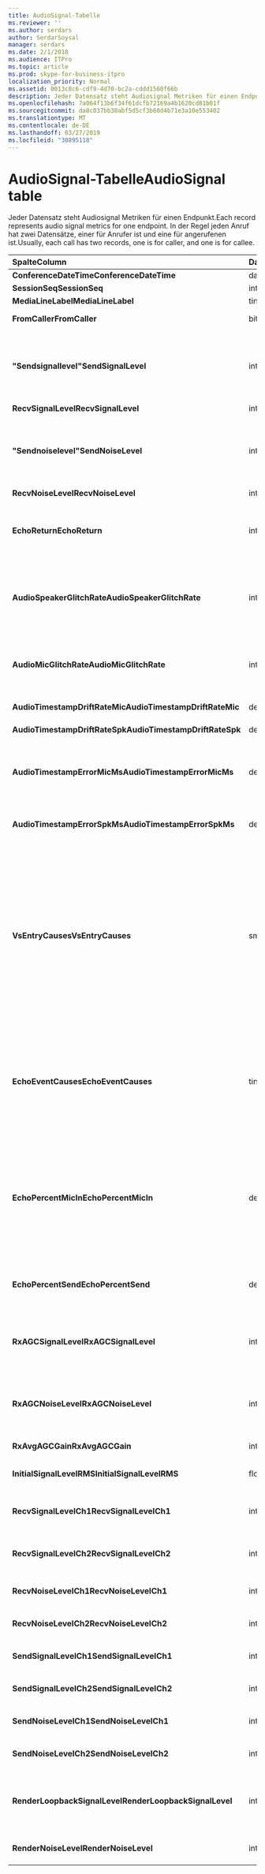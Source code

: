 ```yaml
---
title: AudioSignal-Tabelle
ms.reviewer: ''
ms.author: serdars
author: SerdarSoysal
manager: serdars
ms.date: 2/1/2018
ms.audience: ITPro
ms.topic: article
ms.prod: skype-for-business-itpro
localization_priority: Normal
ms.assetid: 0013c8c6-cdf9-4d70-bc2a-cddd1560f66b
description: Jeder Datensatz steht Audiosignal Metriken für einen Endpunkt. In der Regel jeden Anruf hat zwei Datensätze, einer für Anrufer ist und eine für angerufenen ist.
ms.openlocfilehash: 7a064f13b6f34f61dcfb72169a4b1620cd81b01f
ms.sourcegitcommit: da8c037bb30abf5d5cf3b60d4b71e3a10e553402
ms.translationtype: MT
ms.contentlocale: de-DE
ms.lasthandoff: 03/27/2019
ms.locfileid: "30895118"
---
```

# <a name="audiosignal-table"></a><span data-ttu-id="e0988-104">AudioSignal-Tabelle</span><span class="sxs-lookup"><span data-stu-id="e0988-104">AudioSignal table</span></span>
 
<span data-ttu-id="e0988-105">Jeder Datensatz steht Audiosignal Metriken für einen Endpunkt.</span><span class="sxs-lookup"><span data-stu-id="e0988-105">Each record represents audio signal metrics for one endpoint.</span></span> <span data-ttu-id="e0988-106">In der Regel jeden Anruf hat zwei Datensätze, einer für Anrufer ist und eine für angerufenen ist.</span><span class="sxs-lookup"><span data-stu-id="e0988-106">Usually, each call has two records, one is for caller, and one is for callee.</span></span> 
  
|<span data-ttu-id="e0988-107">**Spalte**</span><span class="sxs-lookup"><span data-stu-id="e0988-107">**Column**</span></span>|<span data-ttu-id="e0988-108">**Datentyp**</span><span class="sxs-lookup"><span data-stu-id="e0988-108">**Data Type**</span></span>|<span data-ttu-id="e0988-109">**Schlüssel/Index**</span><span class="sxs-lookup"><span data-stu-id="e0988-109">**Key/Index**</span></span>|<span data-ttu-id="e0988-110">**Details**</span><span class="sxs-lookup"><span data-stu-id="e0988-110">**Details**</span></span>|
|:-----|:-----|:-----|:-----|
|<span data-ttu-id="e0988-111">**ConferenceDateTime**</span><span class="sxs-lookup"><span data-stu-id="e0988-111">**ConferenceDateTime**</span></span> <br/> |<span data-ttu-id="e0988-112">datetime</span><span class="sxs-lookup"><span data-stu-id="e0988-112">datetime</span></span>  <br/> |<span data-ttu-id="e0988-113">Primary</span><span class="sxs-lookup"><span data-stu-id="e0988-113">Primary</span></span>  <br/> |<span data-ttu-id="e0988-114">Verweis von der [MediaLine-Tabelle](medialine-0.md).</span><span class="sxs-lookup"><span data-stu-id="e0988-114">Referenced from the [MediaLine table](medialine-0.md).</span></span>  <br/> |
|<span data-ttu-id="e0988-115">**SessionSeq**</span><span class="sxs-lookup"><span data-stu-id="e0988-115">**SessionSeq**</span></span> <br/> |<span data-ttu-id="e0988-116">int</span><span class="sxs-lookup"><span data-stu-id="e0988-116">int</span></span>  <br/> |<span data-ttu-id="e0988-117">Primary</span><span class="sxs-lookup"><span data-stu-id="e0988-117">Primary</span></span>  <br/> |<span data-ttu-id="e0988-118">Verweis von der [MediaLine-Tabelle](medialine-0.md).</span><span class="sxs-lookup"><span data-stu-id="e0988-118">Referenced from the [MediaLine table](medialine-0.md).</span></span>  <br/> |
|<span data-ttu-id="e0988-119">**MediaLineLabel**</span><span class="sxs-lookup"><span data-stu-id="e0988-119">**MediaLineLabel**</span></span> <br/> |<span data-ttu-id="e0988-120">tinyint</span><span class="sxs-lookup"><span data-stu-id="e0988-120">tinyint</span></span>  <br/> |<span data-ttu-id="e0988-121">Primary</span><span class="sxs-lookup"><span data-stu-id="e0988-121">Primary</span></span>  <br/> |<span data-ttu-id="e0988-122">Verweis von der [MediaLine-Tabelle](medialine-0.md).</span><span class="sxs-lookup"><span data-stu-id="e0988-122">Referenced from the [MediaLine table](medialine-0.md).</span></span>  <br/> |
|<span data-ttu-id="e0988-123">**FromCaller**</span><span class="sxs-lookup"><span data-stu-id="e0988-123">**FromCaller**</span></span> <br/> |<span data-ttu-id="e0988-124">bit</span><span class="sxs-lookup"><span data-stu-id="e0988-124">bit</span></span>  <br/> |<span data-ttu-id="e0988-125">Primary</span><span class="sxs-lookup"><span data-stu-id="e0988-125">Primary</span></span>  <br/> |<span data-ttu-id="e0988-126">0: Daten des angerufenen</span><span class="sxs-lookup"><span data-stu-id="e0988-126">0: Callee's data</span></span>  <br/> <span data-ttu-id="e0988-127">1: Daten des Anrufers</span><span class="sxs-lookup"><span data-stu-id="e0988-127">1: Caller's data</span></span>  <br/> |
|<span data-ttu-id="e0988-128">**"Sendsignallevel"**</span><span class="sxs-lookup"><span data-stu-id="e0988-128">**SendSignalLevel**</span></span> <br/> |<span data-ttu-id="e0988-129">int</span><span class="sxs-lookup"><span data-stu-id="e0988-129">int</span></span>  <br/> | <br/> |<span data-ttu-id="e0988-130">Stellt die nach der analoge Geräte erhalten Sie die Kontrolle Audiosignal-Ebene dar.</span><span class="sxs-lookup"><span data-stu-id="e0988-130">Represents the Post-Analog Gain Control audio signal level.</span></span> <span data-ttu-id="e0988-131">Die Einheit dieser Metrik ist dBmo.</span><span class="sxs-lookup"><span data-stu-id="e0988-131">The unit for this metric is dBmo.</span></span> <span data-ttu-id="e0988-132">Für eine akzeptable Qualität sollte mindestens 30 dBmo sein.</span><span class="sxs-lookup"><span data-stu-id="e0988-132">For acceptable quality, it should be at least 30 dBmo.</span></span> <span data-ttu-id="e0988-133">Diese Metrik wird nicht gemeldet, vom A / V-Konferenzserver oder IP-Telefone.</span><span class="sxs-lookup"><span data-stu-id="e0988-133">This metric is not reported by the A/V Conferencing Server or IP phones.</span></span>  <br/> |
|<span data-ttu-id="e0988-134">**RecvSignalLevel**</span><span class="sxs-lookup"><span data-stu-id="e0988-134">**RecvSignalLevel**</span></span> <br/> |<span data-ttu-id="e0988-135">int</span><span class="sxs-lookup"><span data-stu-id="e0988-135">int</span></span>  <br/> | <br/> |<span data-ttu-id="e0988-136">Siehe "sendsignallevel".</span><span class="sxs-lookup"><span data-stu-id="e0988-136">See SendSignalLevel.</span></span>  <br/> |
|<span data-ttu-id="e0988-137">**"Sendnoiselevel"**</span><span class="sxs-lookup"><span data-stu-id="e0988-137">**SendNoiseLevel**</span></span> <br/> |<span data-ttu-id="e0988-138">int</span><span class="sxs-lookup"><span data-stu-id="e0988-138">int</span></span>  <br/> | <br/> |<span data-ttu-id="e0988-139">Stellt die nach der analoge Geräte erhalten Sie die Kontrolle audio Rauschen.</span><span class="sxs-lookup"><span data-stu-id="e0988-139">Represents the Post-Analog Gain Control audio noise level.</span></span> <span data-ttu-id="e0988-140">Die Einheit dieser Metrik ist dBmo.</span><span class="sxs-lookup"><span data-stu-id="e0988-140">The unit for this metric is dBmo.</span></span> <span data-ttu-id="e0988-141">Akzeptable Qualität sollten sie weniger als 35 dBmo sein.</span><span class="sxs-lookup"><span data-stu-id="e0988-141">For acceptable quality, it should be less than 35 dBmo.</span></span> <span data-ttu-id="e0988-142">Diese Metrik wird nicht gemeldet, vom A / V-Konferenzserver oder IP-Telefone.</span><span class="sxs-lookup"><span data-stu-id="e0988-142">This metric is not reported by the A/V Conferencing Server or IP phones.</span></span>  <br/> |
|<span data-ttu-id="e0988-143">**RecvNoiseLevel**</span><span class="sxs-lookup"><span data-stu-id="e0988-143">**RecvNoiseLevel**</span></span> <br/> |<span data-ttu-id="e0988-144">int</span><span class="sxs-lookup"><span data-stu-id="e0988-144">int</span></span>  <br/> | <br/> |<span data-ttu-id="e0988-145">Siehe "sendnoiselevel".</span><span class="sxs-lookup"><span data-stu-id="e0988-145">See SendNoiseLevel.</span></span>  <br/> |
|<span data-ttu-id="e0988-146">**EchoReturn**</span><span class="sxs-lookup"><span data-stu-id="e0988-146">**EchoReturn**</span></span> <br/> |<span data-ttu-id="e0988-147">int</span><span class="sxs-lookup"><span data-stu-id="e0988-147">int</span></span>  <br/> | <br/> |<span data-ttu-id="e0988-148">Echo zurückgeben Verlust Erweiterung Metrik.</span><span class="sxs-lookup"><span data-stu-id="e0988-148">Echo Return Loss Enhancement metric.</span></span> <span data-ttu-id="e0988-149">Die Einheit dieser Metrik ist dB.</span><span class="sxs-lookup"><span data-stu-id="e0988-149">The unit for this metric is dB.</span></span> <span data-ttu-id="e0988-150">Niedrigere Werte darstellen weniger Echo.</span><span class="sxs-lookup"><span data-stu-id="e0988-150">Lower values represent less echo.</span></span> <span data-ttu-id="e0988-151">Diese Metrik wird nicht gemeldet, vom A / V-Konferenzserver oder IP-Telefone.</span><span class="sxs-lookup"><span data-stu-id="e0988-151">This metric is not reported by the A/V Conferencing Server or IP phones.</span></span>  <br/> |
|<span data-ttu-id="e0988-152">**AudioSpeakerGlitchRate**</span><span class="sxs-lookup"><span data-stu-id="e0988-152">**AudioSpeakerGlitchRate**</span></span> <br/> |<span data-ttu-id="e0988-153">int</span><span class="sxs-lookup"><span data-stu-id="e0988-153">int</span></span>  <br/> | <br/> |<span data-ttu-id="e0988-154">Durchschnittliche Probleme pro fünf Minuten für das Rendering von Audiosignalen aufgeführt.</span><span class="sxs-lookup"><span data-stu-id="e0988-154">Average glitches per five minutes for the loudspeaker rendering.</span></span> <span data-ttu-id="e0988-155">Für die Qualität sollte dies weniger als eine pro fünf Minuten lang sein.</span><span class="sxs-lookup"><span data-stu-id="e0988-155">For good quality, this should be less than one per five minutes.</span></span> <span data-ttu-id="e0988-156">Nicht berichtet von A / V-Konferenzserver, Vermittlungsserver oder IP-Telefone.</span><span class="sxs-lookup"><span data-stu-id="e0988-156">Not reported by A/V Conferencing Servers, Mediation Servers, or IP phones.</span></span>  <br/> |
|<span data-ttu-id="e0988-157">**AudioMicGlitchRate**</span><span class="sxs-lookup"><span data-stu-id="e0988-157">**AudioMicGlitchRate**</span></span> <br/> |<span data-ttu-id="e0988-158">int</span><span class="sxs-lookup"><span data-stu-id="e0988-158">int</span></span>  <br/> | <br/> |<span data-ttu-id="e0988-159">Durchschnittliche Probleme pro fünf Minuten für die Aufnahme Mikrofon.</span><span class="sxs-lookup"><span data-stu-id="e0988-159">Average glitches per five minutes for the microphone capture.</span></span> <span data-ttu-id="e0988-160">Für guter Qualität sollte dies weniger als einer pro fünf Minuten lang sein.</span><span class="sxs-lookup"><span data-stu-id="e0988-160">For good quality this should be less than one per five minutes.</span></span> <span data-ttu-id="e0988-161">Nicht berichtet von A / V-Konferenzserver, Vermittlungsserver oder IP-Telefone.</span><span class="sxs-lookup"><span data-stu-id="e0988-161">Not reported by A/V Conferencing Servers, Mediation Servers, or IP phones.</span></span>  <br/> |
|<span data-ttu-id="e0988-162">**AudioTimestampDriftRateMic**</span><span class="sxs-lookup"><span data-stu-id="e0988-162">**AudioTimestampDriftRateMic**</span></span> <br/> |<span data-ttu-id="e0988-163">decimal(9,2)</span><span class="sxs-lookup"><span data-stu-id="e0988-163">decimal(9,2)</span></span>  <br/> | <br/> |<span data-ttu-id="e0988-164">Uhr driftrate Mikrofons, relativ zum CPU-Takt.</span><span class="sxs-lookup"><span data-stu-id="e0988-164">Microphone device clock drift rate, relative to CPU clock.</span></span>  <br/> |
|<span data-ttu-id="e0988-165">**AudioTimestampDriftRateSpk**</span><span class="sxs-lookup"><span data-stu-id="e0988-165">**AudioTimestampDriftRateSpk**</span></span> <br/> |<span data-ttu-id="e0988-166">decimal(9,2)</span><span class="sxs-lookup"><span data-stu-id="e0988-166">decimal(9,2)</span></span>  <br/> | <br/> |<span data-ttu-id="e0988-167">Uhr driftrate Lautsprechers, relativ zum CPU-Takt.</span><span class="sxs-lookup"><span data-stu-id="e0988-167">Speaker device clock drift rate, relative to CPU clock.</span></span>  <br/> |
|<span data-ttu-id="e0988-168">**AudioTimestampErrorMicMs**</span><span class="sxs-lookup"><span data-stu-id="e0988-168">**AudioTimestampErrorMicMs**</span></span> <br/> |<span data-ttu-id="e0988-169">decimal(9,2)</span><span class="sxs-lookup"><span data-stu-id="e0988-169">decimal(9,2)</span></span>  <br/> | <br/> |<span data-ttu-id="e0988-170">Uhr driftrate Lautsprechers, relativ zum CPU-Takt.</span><span class="sxs-lookup"><span data-stu-id="e0988-170">Speaker device clock drift rate, relative to CPU clock.</span></span>  <br/> <span data-ttu-id="e0988-171">Durchschnittliche Mikrofon Capture Stream Zeitstempel Fehler in Millisekunden, in den letzten 20 Sekunden des Anrufs.</span><span class="sxs-lookup"><span data-stu-id="e0988-171">Average microphone capture stream time stamp error, in milliseconds, in the last 20 seconds of the call.</span></span>  <br/> |
|<span data-ttu-id="e0988-172">**AudioTimestampErrorSpkMs**</span><span class="sxs-lookup"><span data-stu-id="e0988-172">**AudioTimestampErrorSpkMs**</span></span> <br/> |<span data-ttu-id="e0988-173">decimal(9,2)</span><span class="sxs-lookup"><span data-stu-id="e0988-173">decimal(9,2)</span></span>  <br/> | <br/> |<span data-ttu-id="e0988-174">Durchschnittliche Lautsprecher Rendern Stream Zeitstempel Fehler in Millisekunden, in den letzten 20 Sekunden des Anrufs.</span><span class="sxs-lookup"><span data-stu-id="e0988-174">Average speaker render stream time stamp error, in milliseconds, in the last 20 seconds of the call.</span></span>  <br/> |
|<span data-ttu-id="e0988-175">**VsEntryCauses**</span><span class="sxs-lookup"><span data-stu-id="e0988-175">**VsEntryCauses**</span></span> <br/> |<span data-ttu-id="e0988-176">smallint</span><span class="sxs-lookup"><span data-stu-id="e0988-176">smallint</span></span>  <br/> | <br/> |<span data-ttu-id="e0988-177">VoIP-Switch ist eine Halbduplexmodus reduzierte Unterbrechung Möglichkeit.</span><span class="sxs-lookup"><span data-stu-id="e0988-177">Voice switch is a half-duplex mode with reduced interruption ability.</span></span> <span data-ttu-id="e0988-178">Ursachen für VoIP-Switch-Eintrag:</span><span class="sxs-lookup"><span data-stu-id="e0988-178">Causes of voice switch entry:</span></span>  <br/> <span data-ttu-id="e0988-179">0 X 01 ENTER_VS_BADTS</span><span class="sxs-lookup"><span data-stu-id="e0988-179">ENTER_VS_BADTS 0x01</span></span>  <br/> <span data-ttu-id="e0988-180">0 X 02 ENTER_VS_ECHO</span><span class="sxs-lookup"><span data-stu-id="e0988-180">ENTER_VS_ECHO 0x02</span></span>  <br/> <span data-ttu-id="e0988-181">0 X 04 ENTER_VS_FORCEORCONVERGENCE</span><span class="sxs-lookup"><span data-stu-id="e0988-181">ENTER_VS_FORCEORCONVERGENCE 0x04</span></span>  <br/> <span data-ttu-id="e0988-182">0 X 08 ENTER_VS_DNLP</span><span class="sxs-lookup"><span data-stu-id="e0988-182">ENTER_VS_DNLP 0x08</span></span>  <br/> <span data-ttu-id="e0988-183">Die Ursache kann eine Kombination dieser einzelnen Ursachen sein.</span><span class="sxs-lookup"><span data-stu-id="e0988-183">The cause can be a combination of those individual causes.</span></span> <span data-ttu-id="e0988-184">ENTER_VS_FORCEORCONVERGENCE können nur von Registrierungsschlüssels zu Testzwecken aktiviert werden.</span><span class="sxs-lookup"><span data-stu-id="e0988-184">ENTER_VS_FORCEORCONVERGENCE can only be enabled by regkey for test purpose.</span></span>  <br/> <span data-ttu-id="e0988-185">Der Datentyp für diese Spalte wurde in Microsoft Lync Server 2013 geändert.</span><span class="sxs-lookup"><span data-stu-id="e0988-185">The data type for this column was changed in Microsoft Lync Server 2013.</span></span>  <br/> |
|<span data-ttu-id="e0988-186">**EchoEventCauses**</span><span class="sxs-lookup"><span data-stu-id="e0988-186">**EchoEventCauses**</span></span> <br/> |<span data-ttu-id="e0988-187">tinyint</span><span class="sxs-lookup"><span data-stu-id="e0988-187">tinyint</span></span>  <br/> | <br/> |<span data-ttu-id="e0988-188">Ursachen für echoereignis:</span><span class="sxs-lookup"><span data-stu-id="e0988-188">Causes of an echo event:</span></span>  <br/> <span data-ttu-id="e0988-189">0 X 01 ECHO_EVENT_BAD_TIMESTAMP</span><span class="sxs-lookup"><span data-stu-id="e0988-189">ECHO_EVENT_BAD_TIMESTAMP 0x01</span></span>  <br/> <span data-ttu-id="e0988-190">0 X 02 ECHO_EVENT_POSTAEC_ECHO</span><span class="sxs-lookup"><span data-stu-id="e0988-190">ECHO_EVENT_POSTAEC_ECHO 0x02</span></span>  <br/> <span data-ttu-id="e0988-191">0 X 04 ECHO_EVENT_ANLP</span><span class="sxs-lookup"><span data-stu-id="e0988-191">ECHO_EVENT_ANLP 0x04</span></span>  <br/> <span data-ttu-id="e0988-192">0 X 08 ECHO_EVENT_DNLP</span><span class="sxs-lookup"><span data-stu-id="e0988-192">ECHO_EVENT_DNLP 0x08</span></span>  <br/> <span data-ttu-id="e0988-193">0 X 10 ECHO_EVENT_MIC_CLIPPING</span><span class="sxs-lookup"><span data-stu-id="e0988-193">ECHO_EVENT_MIC_CLIPPING 0x10</span></span>  <br/> <span data-ttu-id="e0988-194">ECHO_EVENT_BAD_STATE 0 X 20</span><span class="sxs-lookup"><span data-stu-id="e0988-194">ECHO_EVENT_BAD_STATE 0x20</span></span>  <br/> <span data-ttu-id="e0988-195">Die Ursache kann eine Kombination dieser einzelnen Ursachen sein.</span><span class="sxs-lookup"><span data-stu-id="e0988-195">The cause can be a combination of those individual causes.</span></span>  <br/> |
|<span data-ttu-id="e0988-196">**EchoPercentMicIn**</span><span class="sxs-lookup"><span data-stu-id="e0988-196">**EchoPercentMicIn**</span></span> <br/> |<span data-ttu-id="e0988-197">decimal(5,2)</span><span class="sxs-lookup"><span data-stu-id="e0988-197">decimal(5,2)</span></span>  <br/> | <br/> |<span data-ttu-id="e0988-p110">Prozentsatz der Zeit, in der im Mikrofonaufnahme-Datenstrom Echo festgestellt wurde. In der Regel weisen Headsets oder Hörer niedrige Werte und Freisprechvorrichtungen oder eigenständige Lautsprecher höhere Werte auf. Bei Geräten, die eine integrierte akustische Echounterdrückung unterstützen, weisen hohe Werte auf eine Echoausbreitung hin. Für andere Geräte sollte diese Metrik nicht verwendet werden, um die Gerätequalität zu evaluieren.</span><span class="sxs-lookup"><span data-stu-id="e0988-p110">Percentage of time when echo was detected in the microphone capture stream. Typically, values are low for headsets or handsets, and higher for speaker phones or stand-alone speakers. For devices that support on-board acoustic echo cancellation, high values indicate echo leak. For other devices, this metric should not be used to evaluate device quality.</span></span>  <br/> |
|<span data-ttu-id="e0988-202">**EchoPercentSend**</span><span class="sxs-lookup"><span data-stu-id="e0988-202">**EchoPercentSend**</span></span> <br/> |<span data-ttu-id="e0988-203">decimal(5,2)</span><span class="sxs-lookup"><span data-stu-id="e0988-203">decimal(5,2)</span></span>  <br/> ||<span data-ttu-id="e0988-204">Prozentsatz der Zeit, wenn Echo in gesendete Stream erkannt wird.</span><span class="sxs-lookup"><span data-stu-id="e0988-204">Percentage of time when echo is detected in sent stream.</span></span> <span data-ttu-id="e0988-205">Hohe Echo Prozentsatz im senden Datenströme Angabe des Echo Speicherverlusten.</span><span class="sxs-lookup"><span data-stu-id="e0988-205">High echo percentage in send streams an indication of echo leak.</span></span>  <br/> |
|<span data-ttu-id="e0988-206">**RxAGCSignalLevel**</span><span class="sxs-lookup"><span data-stu-id="e0988-206">**RxAGCSignalLevel**</span></span> <br/> |<span data-ttu-id="e0988-207">int</span><span class="sxs-lookup"><span data-stu-id="e0988-207">int</span></span>  <br/> | <br/> |<span data-ttu-id="e0988-208">Empfangen Audiosignals auf dem Vermittlungsserver vom Gateway; Dies gilt nur für den Vermittlungsserver.</span><span class="sxs-lookup"><span data-stu-id="e0988-208">Received signal level on the Mediation Server from the Gateway; this applies only to the Mediation Server.</span></span> <span data-ttu-id="e0988-209">Die Einheit dieser Metrik ist dBoV.</span><span class="sxs-lookup"><span data-stu-id="e0988-209">The unit of this metric is dBoV.</span></span> <span data-ttu-id="e0988-210">Für guter Qualität des Gültigkeitsbereichs [-30,-18] werden sollte dBoV.</span><span class="sxs-lookup"><span data-stu-id="e0988-210">For good quality, the acceptable range should be [-30 to -18] dBoV.</span></span>  <br/> |
|<span data-ttu-id="e0988-211">**RxAGCNoiseLevel**</span><span class="sxs-lookup"><span data-stu-id="e0988-211">**RxAGCNoiseLevel**</span></span> <br/> |<span data-ttu-id="e0988-212">int</span><span class="sxs-lookup"><span data-stu-id="e0988-212">int</span></span>  <br/> | <br/> |<span data-ttu-id="e0988-213">Empfangene Audiosignals auf dem Vermittlungsserver vom Gateway.</span><span class="sxs-lookup"><span data-stu-id="e0988-213">Received signal level on the Mediation Server from the Gateway.</span></span> <span data-ttu-id="e0988-214">Dies gilt nur für den Vermittlungsserver.</span><span class="sxs-lookup"><span data-stu-id="e0988-214">This applies only to the Mediation Server.</span></span> <span data-ttu-id="e0988-215">Die Einheit dieser Metrik ist dBoV.</span><span class="sxs-lookup"><span data-stu-id="e0988-215">The unit of this metric is dBoV.</span></span> <span data-ttu-id="e0988-216">Für guter Qualität sollte der zulässigen Bereich weniger als-50 dBoV sein.</span><span class="sxs-lookup"><span data-stu-id="e0988-216">For good quality, the acceptable range should be less than -50 dBoV.</span></span>  <br/> |
|<span data-ttu-id="e0988-217">**RxAvgAGCGain**</span><span class="sxs-lookup"><span data-stu-id="e0988-217">**RxAvgAGCGain**</span></span> <br/> |<span data-ttu-id="e0988-218">int</span><span class="sxs-lookup"><span data-stu-id="e0988-218">int</span></span>  <br/> | <br/> |<span data-ttu-id="e0988-219">Eingebauter Verstärker (AGC) auf der vermittlungsserverseite.</span><span class="sxs-lookup"><span data-stu-id="e0988-219">Automatic gain control (AGC) on the Mediation Server side.</span></span>  <br/> |
|<span data-ttu-id="e0988-220">**InitialSignalLevelRMS**</span><span class="sxs-lookup"><span data-stu-id="e0988-220">**InitialSignalLevelRMS**</span></span> <br/> |<span data-ttu-id="e0988-221">float</span><span class="sxs-lookup"><span data-stu-id="e0988-221">float</span></span>  <br/> | <br/> |<span data-ttu-id="e0988-222">Quadratischer Mittelwert (RMS) des eingehenden Signals von bis zu den ersten 30 Sekunden des Anrufs.</span><span class="sxs-lookup"><span data-stu-id="e0988-222">The root mean square (RMS) of the incoming signal of up to the first 30 seconds of the call.</span></span>  <br/> |
|<span data-ttu-id="e0988-223">**RecvSignalLevelCh1**</span><span class="sxs-lookup"><span data-stu-id="e0988-223">**RecvSignalLevelCh1**</span></span> <br/> |<span data-ttu-id="e0988-224">int</span><span class="sxs-lookup"><span data-stu-id="e0988-224">int</span></span>  <br/> ||<span data-ttu-id="e0988-225">Auf Kanal 1 empfangene Signalstärke.</span><span class="sxs-lookup"><span data-stu-id="e0988-225">Signal level as received on channel 1.</span></span>  <br/> <span data-ttu-id="e0988-226">Diese Spalte wurde in Microsoft Lync Server 2013 eingeführt.</span><span class="sxs-lookup"><span data-stu-id="e0988-226">This column was introduced in Microsoft Lync Server 2013.</span></span>  <br/> |
|<span data-ttu-id="e0988-227">**RecvSignalLevelCh2**</span><span class="sxs-lookup"><span data-stu-id="e0988-227">**RecvSignalLevelCh2**</span></span> <br/> |<span data-ttu-id="e0988-228">int</span><span class="sxs-lookup"><span data-stu-id="e0988-228">int</span></span>  <br/> ||<span data-ttu-id="e0988-229">Auf Kanal 2 empfangene Signalstärke.</span><span class="sxs-lookup"><span data-stu-id="e0988-229">Signal level as received on channel 2.</span></span>  <br/> <span data-ttu-id="e0988-230">Diese Spalte wurde in Microsoft Lync Server 2013 eingeführt.</span><span class="sxs-lookup"><span data-stu-id="e0988-230">This column was introduced in Microsoft Lync Server 2013.</span></span>  <br/> |
|<span data-ttu-id="e0988-231">**RecvNoiseLevelCh1**</span><span class="sxs-lookup"><span data-stu-id="e0988-231">**RecvNoiseLevelCh1**</span></span> <br/> |<span data-ttu-id="e0988-232">int</span><span class="sxs-lookup"><span data-stu-id="e0988-232">int</span></span>  <br/> ||<span data-ttu-id="e0988-233">Empfangenes Rauschen auf Kanal 1.</span><span class="sxs-lookup"><span data-stu-id="e0988-233">Noise level as received on channel 1.</span></span>  <br/> <span data-ttu-id="e0988-234">Diese Spalte wurde in Microsoft Lync Server 2013 eingeführt.</span><span class="sxs-lookup"><span data-stu-id="e0988-234">This column was introduced in Microsoft Lync Server 2013.</span></span>  <br/> |
|<span data-ttu-id="e0988-235">**RecvNoiseLevelCh2**</span><span class="sxs-lookup"><span data-stu-id="e0988-235">**RecvNoiseLevelCh2**</span></span> <br/> |<span data-ttu-id="e0988-236">int</span><span class="sxs-lookup"><span data-stu-id="e0988-236">int</span></span>  <br/> ||<span data-ttu-id="e0988-237">Empfangenes Rauschen auf Kanal 2.</span><span class="sxs-lookup"><span data-stu-id="e0988-237">Noise level as received on channel 2.</span></span>  <br/> <span data-ttu-id="e0988-238">Diese Spalte wurde in Microsoft Lync Server 2013 eingeführt.</span><span class="sxs-lookup"><span data-stu-id="e0988-238">This column was introduced in Microsoft Lync Server 2013.</span></span>  <br/> |
|<span data-ttu-id="e0988-239">**SendSignalLevelCh1**</span><span class="sxs-lookup"><span data-stu-id="e0988-239">**SendSignalLevelCh1**</span></span> <br/> |<span data-ttu-id="e0988-240">int</span><span class="sxs-lookup"><span data-stu-id="e0988-240">int</span></span>  <br/> ||<span data-ttu-id="e0988-241">Auf Kanal 1 gesendete Signalstärke.</span><span class="sxs-lookup"><span data-stu-id="e0988-241">Signal level as sent on channel 1.</span></span>  <br/> <span data-ttu-id="e0988-242">Diese Spalte wurde in Microsoft Lync Server 2013 eingeführt.</span><span class="sxs-lookup"><span data-stu-id="e0988-242">This column was introduced in Microsoft Lync Server 2013.</span></span>  <br/> |
|<span data-ttu-id="e0988-243">**SendSignalLevelCh2**</span><span class="sxs-lookup"><span data-stu-id="e0988-243">**SendSignalLevelCh2**</span></span> <br/> |<span data-ttu-id="e0988-244">int</span><span class="sxs-lookup"><span data-stu-id="e0988-244">int</span></span>  <br/> ||<span data-ttu-id="e0988-245">Auf Kanal 2 gesendete Signalstärke.</span><span class="sxs-lookup"><span data-stu-id="e0988-245">Signal level as sent on channel 2.</span></span>  <br/> <span data-ttu-id="e0988-246">Diese Spalte wurde in Microsoft Lync Server 2013 eingeführt.</span><span class="sxs-lookup"><span data-stu-id="e0988-246">This column was introduced in Microsoft Lync Server 2013.</span></span>  <br/> |
|<span data-ttu-id="e0988-247">**SendNoiseLevelCh1**</span><span class="sxs-lookup"><span data-stu-id="e0988-247">**SendNoiseLevelCh1**</span></span> <br/> |<span data-ttu-id="e0988-248">int</span><span class="sxs-lookup"><span data-stu-id="e0988-248">int</span></span>  <br/> ||<span data-ttu-id="e0988-249">Gesendetes Rauschen auf Kanal 1.</span><span class="sxs-lookup"><span data-stu-id="e0988-249">Noise level as sent on channel 1.</span></span>  <br/> <span data-ttu-id="e0988-250">Diese Spalte wurde in Microsoft Lync Server 2013 eingeführt.</span><span class="sxs-lookup"><span data-stu-id="e0988-250">This column was introduced in Microsoft Lync Server 2013.</span></span>  <br/> |
|<span data-ttu-id="e0988-251">**SendNoiseLevelCh2**</span><span class="sxs-lookup"><span data-stu-id="e0988-251">**SendNoiseLevelCh2**</span></span> <br/> |<span data-ttu-id="e0988-252">int</span><span class="sxs-lookup"><span data-stu-id="e0988-252">int</span></span>  <br/> ||<span data-ttu-id="e0988-253">Gesendetes Rauschen auf Kanal 2.</span><span class="sxs-lookup"><span data-stu-id="e0988-253">Noise level as sent on channel 2.</span></span>  <br/> <span data-ttu-id="e0988-254">Diese Spalte wurde in Microsoft Lync Server 2013 eingeführt.</span><span class="sxs-lookup"><span data-stu-id="e0988-254">This column was introduced in Microsoft Lync Server 2013.</span></span>  <br/> |
|<span data-ttu-id="e0988-255">**RenderLoopbackSignalLevel**</span><span class="sxs-lookup"><span data-stu-id="e0988-255">**RenderLoopbackSignalLevel**</span></span> <br/> |<span data-ttu-id="e0988-256">int</span><span class="sxs-lookup"><span data-stu-id="e0988-256">int</span></span>  <br/> ||<span data-ttu-id="e0988-257">Stufe in dBFS des Signals an den Lautsprecher für die Wiedergabe gesendet.</span><span class="sxs-lookup"><span data-stu-id="e0988-257">Level in dBFS of the signal sent to the loudspeaker for playback.</span></span> <span data-ttu-id="e0988-258">Konten für alle Gewinn Korrekturen an der empfangenen Signal.</span><span class="sxs-lookup"><span data-stu-id="e0988-258">Accounts for any gain adjustments made to the received signal.</span></span> <br/> <span data-ttu-id="e0988-259">Diese Spalte wurde in Microsoft Lync Server 2013 eingeführt.</span><span class="sxs-lookup"><span data-stu-id="e0988-259">This column was introduced in Microsoft Lync Server 2013.</span></span>  <br/> |   
|<span data-ttu-id="e0988-260">**RenderNoiseLevel**</span><span class="sxs-lookup"><span data-stu-id="e0988-260">**RenderNoiseLevel**</span></span> <br/> |<span data-ttu-id="e0988-261">int</span><span class="sxs-lookup"><span data-stu-id="e0988-261">int</span></span>  <br/> ||<span data-ttu-id="e0988-262">Stufe in dBFS des Inhalts Noise in das Signal an die Lautsprecher gesendet wird, für die Wiedergabe</span><span class="sxs-lookup"><span data-stu-id="e0988-262">Level in dBFS of the noise content in the signal sent to the loudspeaker for playback</span></span> <br/> |

